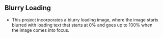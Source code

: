## Blurry Loading
- This project incorporates a blurry loading image, where the image starts blurred with loading text that starts at 0% and goes up to 100% when the image comes into focus.